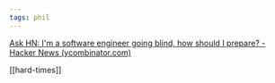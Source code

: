 ```yaml
---
tags: phil
---
```


[Ask HN: I'm a software engineer going blind, how should I prepare? - Hacker News (ycombinator.com)](https://news.ycombinator.com/item?id=22918980)

[[hard-times]]